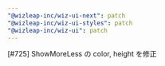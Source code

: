 ```yaml
---
"@wizleap-inc/wiz-ui-next": patch
"@wizleap-inc/wiz-ui-styles": patch
"@wizleap-inc/wiz-ui": patch
---
```


[#725] ShowMoreLess の color, height を修正
